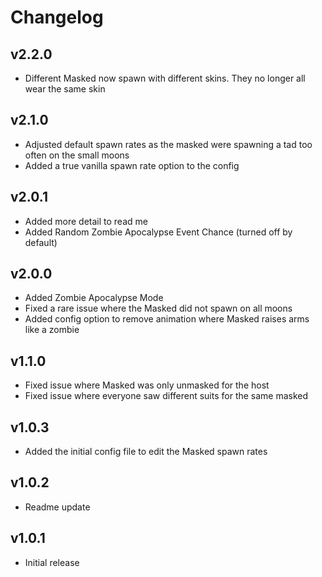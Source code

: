 # Changelog

## v2.2.0
- Different Masked now spawn with different skins. They no longer all wear the same skin

## v2.1.0
- Adjusted default spawn rates as the masked were spawning a tad too often on the small moons
- Added a true vanilla spawn rate option to the config

## v2.0.1
- Added more detail to read me
- Added Random Zombie Apocalypse Event Chance (turned off by default)

## v2.0.0
- Added Zombie Apocalypse Mode
- Fixed a rare issue where the Masked did not spawn on all moons
- Added config option to remove animation where Masked raises arms like a zombie

## v1.1.0
- Fixed issue where Masked was only unmasked for the host
- Fixed issue where everyone saw different suits for the same masked

## v1.0.3
- Added the initial config file to edit the Masked spawn rates

## v1.0.2
- Readme update

## v1.0.1
- Initial release
